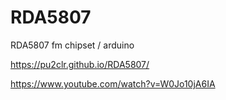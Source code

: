 # RDA5807
RDA5807 fm chipset / arduino

https://pu2clr.github.io/RDA5807/

https://www.youtube.com/watch?v=W0Jo10jA6IA



